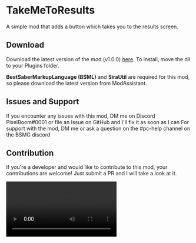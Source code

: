 # TakeMeToResults
A simple mod that adds a button which takes you to the results screen.

## Download
Download the latest version of the mod (v1.0.0) [here](https://github.com/rithik-b/TakeMeToResults/releases/tag/1.0.0 "here").
To install, move the dll to your Plugins folder.

**BeatSaberMarkupLanguage (BSML)** and **SiraUtil** are required for this mod, so please download the latest version from ModAssistant.

## Issues and Support
If you encounter any issues with this mod, DM me on Discord PixelBoom#0001 or file an Issue on GitHub and I'll fix it as soon as I can For support with the mod, DM me or ask a question on the #pc-help channel on the BSMG discord

## Contribution
If you're a developer and would like to contribute to this mod, your contributions are welcome! Just submit a PR and I will take a look at it.

![Demo](https://i.imgur.com/y6ZzUVU.mp4)
